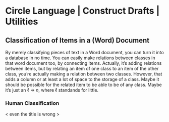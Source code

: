﻿Circle Language | Construct Drafts | Utilities
==============================================

Classification of Items in a (Word) Document
--------------------------------------------

By merely classifying pieces of text in a Word document, you can turn it into a database in no time. You can easily make relations between classes in that word document too, by connecting items. Actually, it’s adding relations between items, but by relating an item of one class to an item of the other class, you’re actually making a relation between two classes. However, that adds a column or at least a lot of space to the storage of a class. Maybe it should be possible for the related item to be able to be of any class. Maybe it’s just an ℓ => *n*, where ℓ standands for little.

### Human Classification

< even the title is wrong >